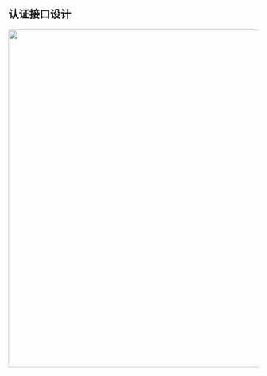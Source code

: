 ## 认证接口设计


<div align="center">
   <img src="http://112.124.104.190:10001/soft/wiki/uploads/bccd50cf206ac37ef851ea03cadda633/certify.png" width="680px" />

### 



